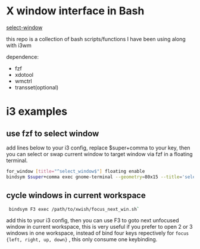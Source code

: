 # X window interface in Bash
[select-window](./screenshots/fzf-select-windows.png)

this repo is a collection of bash scripts/functions I have been using along with i3wm

  dependence:
  - fzf
  - xdotool
  - wmctrl
  - transset(optional)

  # i3 examples
  ## use fzf to select window
  add lines below to your i3 config, replace $super+comma to your key, then you can select or swap current window to target window via fzf in a floating terminal.
  ```bash
for_window [title="^select_window$"] floating enable
bindsym $super+comma exec gnome-terminal --geometry=80x15 --title='select_window' -- /path/to/xwish/fzf_window.sh $(xdotool getactivewindow)
```

## cycle windows in current workspace
```bash
 bindsym F3 exec /path/to/xwish/focus_next_win.sh`
 ```
  add this to your i3 config, then you can use F3 to goto next unfocused window in current workspace, this is very useful if you prefer to open 2 or 3 windows in one workspace, instead of bind four keys repectively for `focus {left, right, up, down}` , this only consume one keybinding.
